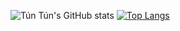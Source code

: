 ![Tún Tún's GitHub stats](https://github-readme-stats.vercel.app/api?username=vantuan0128&show_icons=true&theme=vue-dark)
[![Top Langs](https://github-readme-stats.vercel.app/api/top-langs/?username=vantuan0128&hide_progress=true&theme=vue-dark)](https://github.com/vantuan0128/github-readme-stats)

<!--
**vantuan0128/vantuan0128** is a ✨ _special_ ✨ repository because its `README.md` (this file) appears on your GitHub profile.

Here are some ideas to get you started:

- 🔭 I’m currently working on ...
- 🌱 I’m currently learning ...
- 👯 I’m looking to collaborate on ...
- 🤔 I’m looking for help with ...
- 💬 Ask me about ...
- 📫 How to reach me: ...
- 😄 Pronouns: ...
- ⚡ Fun fact: ...
-->
